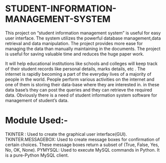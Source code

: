 # STUDENT-INFORMATION-MANAGEMENT-SYSTEM

This project on “student information management system” is useful for easy user interface. 
The system utilizes the powerful database management,data retrieval and data manipulation. 
The project provides more ease for managing the data than manually maintaining in the documents.
The project is useful for saving valuable time and reduces the huge paper work.

It will help educational institutions like schools and colleges will keep track of their student records like personal details, marks details,  etc . 
The internet is rapidly becoming a part of the everyday lives of a majority of people in the world. 
People perform various activities on the internet and one of them is storing their data-base where they are interested in. 
in these data base’s they can post the queries and they can retrieve the required data.
Obviously there is a need of student information system software for management of student’s data.

# Module Used:-
TKINTER : Used to create the graphical user interface(GUI).
TKINTER.MESSAGEBOX: Used to create message boxes for confirmation of certain choices. These message boxes return a subset of (True, False, Yes, No, OK, None).
PYMYSQL: Used to execute MySQL commands in Python. It is a pure-Python MySQL client.

